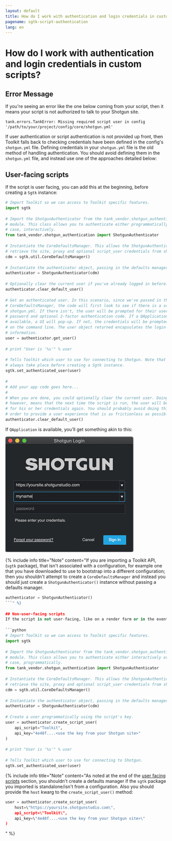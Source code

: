 ```yaml
---
layout: default
title: How do I work with authentication and login credentials in custom scripts?
pagename: sgtk-script-authentication
lang: en
---
```


# How do I work with authentication and login credentials in custom scripts?

## Error Message
If you're seeing an error like the one below coming from your script, then it means your script is not authorized to talk to your Shotgun site.

```text
tank.errors.TankError: Missing required script user in config '/path/to/your/project/config/core/shotgun.yml'
```
If user authentication or script authentication is not provided up front, then Toolkit falls back to checking credentials have been defined in the config's `shotgun.yml` file.
Defining credentials in your `shotgun.yml` file is the old method of handling authentication.
You should avoid defining them in the `shotgun.yml` file, and instead use one of the approaches detailed below:

## User-facing scripts
If the script is user facing, you can add this at the beginning, before creating a `Sgtk` instance:

```python
# Import Toolkit so we can access to Toolkit specific features.
import sgtk

# Import the ShotgunAuthenticator from the tank_vendor.shotgun_authentication
# module. This class allows you to authenticate either programmatically or, in this
# case, interactively.
from tank_vendor.shotgun_authentication import ShotgunAuthenticator

# Instantiate the CoreDefaultsManager. This allows the ShotgunAuthenticator to
# retrieve the site, proxy and optional script_user credentials from shotgun.yml
cdm = sgtk.util.CoreDefaultsManager()

# Instantiate the authenticator object, passing in the defaults manager.
authenticator = ShotgunAuthenticator(cdm)

# Optionally clear the current user if you've already logged in before.
authenticator.clear_default_user()

# Get an authenticated user. In this scenario, since we've passed in the
# CoreDefaultsManager, the code will first look to see if there is a script_user inside
# shotgun.yml. If there isn't, the user will be prompted for their username,
# password and optional 2-factor authentication code. If a QApplication is
# available, a UI will pop-up. If not, the credentials will be prompted
# on the command line. The user object returned encapsulates the login
# information.
user = authenticator.get_user()

# print "User is '%s'" % user

# Tells Toolkit which user to use for connecting to Shotgun. Note that this should
# always take place before creating a Sgtk instance.
sgtk.set_authenticated_user(user)

#
# Add your app code goes here...
#
# When you are done, you could optionally clear the current user. Doing so
# however, means that the next time the script is run, the user will be prompted
# for his or her credentials again. You should probably avoid doing this in
# order to provide a user experience that is as frictionless as possible.
authenticator.clear_default_user()
```

If `QApplication` is available, you'll get something akin to this:

![](./images/sign_in_window.png)

{% include info title="Note" content="If you are importing a Toolkit API, (`sgtk` package), that isn't associated with a configuration, for example one that you have downloaded to use to bootstrap into a different configuration; then you shouldn't attempt to create a `CoreDefaultsManager` and instead you should just create a `ShotgunAuthenticator()` instance without passing a defaults manager.
```python
authenticator = ShotgunAuthenticator()
```" %}

## Non-user-facing scripts
If the script is not user-facing, like on a render farm or in the event handler, you can add this at the beginning, before creating a Sgtk/Tank instance:

```python
# Import Toolkit so we can access to Toolkit specific features.
import sgtk

# Import the ShotgunAuthenticator from the tank_vendor.shotgun_authentication
# module. This class allows you to authenticate either interactively or, in this
# case, programmatically.
from tank_vendor.shotgun_authentication import ShotgunAuthenticator

# Instantiate the CoreDefaultsManager. This allows the ShotgunAuthenticator to
# retrieve the site, proxy and optional script_user credentials from shotgun.yml
cdm = sgtk.util.CoreDefaultsManager()

# Instantiate the authenticator object, passing in the defaults manager.
authenticator = ShotgunAuthenticator(cdm)

# Create a user programmatically using the script's key.
user = authenticator.create_script_user(
    api_script="Toolkit",
    api_key="4e48f....<use the key from your Shotgun site>"
)

# print "User is '%s'" % user

# Tells Toolkit which user to use for connecting to Shotgun.
sgtk.set_authenticated_user(user)
```

{% include info title="Note" content="As noted at the end of the [user facing scripts](#user-facing-scripts) section, you shouldn't create a defaults manager if the `sgtk` package you imported is standalone/isn't from a configuration. Also you should provide the `host` kwarg to the `create_script_user()` method:

```python
user = authenticator.create_script_user(
    host=\"https://yoursite.shotgunstudio.com\",
    api_script=\"Toolkit\",
    api_key=\"4e48f....<use the key from your Shotgun site>\"
)
```
   " %}
